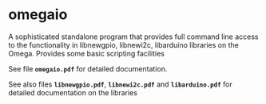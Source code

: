 # **omegaio**
A sophisticated standalone program that provides full command line access to the functionality in libnewgpio, libnewi2c, libarduino libraries on the Omega.  Provides some basic scripting facilities

See file **`omegaio.pdf`** for detailed documentation.

See also files **`libnewgpio.pdf`**, **`libnewi2c.pdf`** and **`libarduino.pdf`** for detailed documentation on the libraries
